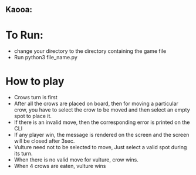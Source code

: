 ## Kaooa:
# To Run:
- change your directory to the directory containing the game file
- Run python3 file_name.py
# How to play  
- Crows turn is first
- After all the crows are placed on board, then for moving a particular crow, you have to select the crow to be moved and then select an empty spot to place it.
- If there is an invalid move, then the corresponding error is printed on the CLI
- If any player win, the message is rendered on the screen and the screen will be closed after 3sec.
- Vulture need not to be selected to move, Just select a valid spot during its turn.
- When there is no valid move for vulture, crow wins.
- When 4 crows are eaten, vulture wins 